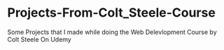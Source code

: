 # Projects-From-Colt_Steele-Course
Some Projects that I made while doing the Web Delevlopment Course by Colt Steele On Udemy
